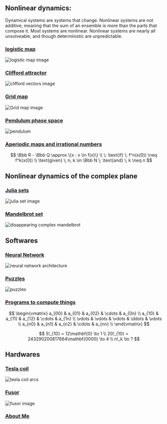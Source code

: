 <head>
<meta name="google-site-verification" content="UtBQXaaKqY6KYEk1SldtSO5XVEy9SmoUfqJ5as0603Y" />
</head>

## Nonlinear dynamics: 
Dynamical systems are systems that change.  Nonlinear systems are not additive, meaning that the sum of an ensemble is more than the parts that compose it.  Most systems are nonlinear. Nonlinear systems are nearly all unsolveable, and though deterministic are unpredictable.  

### [logistic map](/logistic-map.md)

![logistic map image]({{https://blbadger.github.io}}/logistic_zoom.jpg)

### [Clifford attractor](/clifford-attractor.md)

![clifford vectors image]({{https://blbadger.github.io}}clifford_attractor/semiclifford_vid1.gif)

### [Grid map](/grid-map.md)

![Grid map image]({{https://blbadger.github.io}}grid_map/grid_vid.gif)

### [Pendulum phase space](/pendulum-map.md)

![pendulum]({{https://blbadger.github.io}}pendulum_map/pendulum_cover2.jpg)


### [Aperiodic maps and irrational numbers](/aperiodic-irrationals.md)


$$ \Bbb R - \Bbb Q \approx \{x : x \in f(x)\} \\
\; \text{if} \; f^n(x(0)) \neq f^k(x(0)) \\
\text{given} \; n, k \in \Bbb N \; \text{and} \; k \neq n
$$


## Nonlinear dynamics of the complex plane

### [Julia sets](/julia-sets.md)

![julia set image]({{https://blbadger.github.io}}fractals/julia_set_cover.png)

### [Mandelbrot set](/mandelbrot-set.md)

![disappearing complex mandelbrot]({{https://blbadger.github.io}}fractals/mandelbrot_complex_disappeared.gif)


## Softwares

### [Neural Network](https://github.com/blbadger/neural-network) 

![neural network architecture]({{https://blbadger.github.io}}cNN_architecture.png)

### [Puzzles](/puzzle-projects.md)

![puzzles]({{https://blbadger.github.io}}/assets/images/games.png)


### [Programs to compute things](/math-projects.md)

$$
\begin{vmatrix}
a_{00} & a_{01} & a_{02} & \cdots & a_{0n} \\
a_{10} & a_{11} & a_{12} & \cdots & a_{1n} \\
\vdots & \vdots & \vdots & \ddots & \vdots \\
a_{n0} & a_{n1} & a_{n2} & \cdots & a_{nn} \\
\end{vmatrix}
$$


$$ 
5!_{10} = 12\mathbf{0} \to 1 \\
20!_{10} = 243290200817664\mathbf{0000} \to 4 \\
n!_k \to ?
$$

 	
## Hardwares

### [Tesla coil](/tesla-coils.md)

![tesla coil arcs]({{https://blbadger.github.io}}tesla_images/newtesla.jpg)

### [Fusor](/fusor.md)

![fusor image]({{https://blbadger.github.io}}fusor_images/fusor-1-1.png)

### [About Me](/about-me.md)



